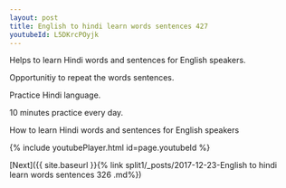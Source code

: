 ```yaml
---
layout: post
title: English to hindi learn words sentences 427 
youtubeId: L5DKrcPOyjk
---
```

 
 
Helps to learn Hindi words and sentences for English speakers.

Opportunitiy to repeat the words sentences. 

Practice Hindi language. 
 
10 minutes practice every day. 
 
How to learn Hindi words and sentences for English speakers 
 
{% include youtubePlayer.html id=page.youtubeId %}
 
 
[Next]({{ site.baseurl }}{% link  split1/_posts/2017-12-23-English to hindi learn words sentences 326 .md%})
 
